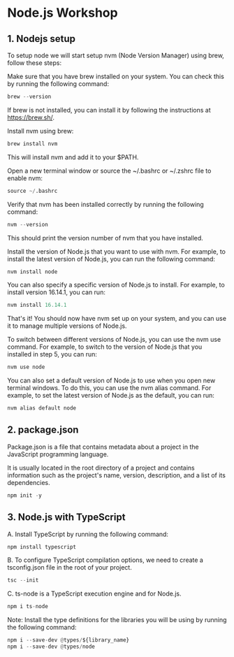 # Node.js Workshop
## 1. Nodejs setup
To setup node we will start setup nvm (Node Version Manager) using brew, follow these steps:

Make sure that you have brew installed on your system. You can check this by running the following command:

```python
brew --version
```
If brew is not installed, you can install it by following the instructions at https://brew.sh/.

Install nvm using brew:

```python
brew install nvm
```
This will install nvm and add it to your $PATH.

Open a new terminal window or source the ~/.bashrc or ~/.zshrc file to enable nvm:

```python
source ~/.bashrc
```

Verify that nvm has been installed correctly by running the following command:

```python
nvm --version
```
This should print the version number of nvm that you have installed.

Install the version of Node.js that you want to use with nvm. For example, to install the latest version of Node.js, you can run the following command:

```python
nvm install node
```
You can also specify a specific version of Node.js to install. For example, to install version 16.14.1, you can run:

```python
nvm install 16.14.1
```
That's it! You should now have nvm set up on your system, and you can use it to manage multiple versions of Node.js.

To switch between different versions of Node.js, you can use the nvm use command. For example, to switch to the version of Node.js that you installed in step 5, you can run:

```python
nvm use node
```

You can also set a default version of Node.js to use when you open new terminal windows. To do this, you can use the nvm alias command. For example, to set the latest version of Node.js as the default, you can run:

```python
nvm alias default node
```

## 2. package.json
Package.json is a file that contains metadata about a project in the JavaScript programming language. 

It is usually located in the root directory of a project and contains information such as the project's name, version, description, and a list of its dependencies.
```python
npm init -y
```

## 3. Node.js with TypeScript
A. Install TypeScript by running the following command:
```python
npm install typescript
```
B. To configure TypeScript compilation options, we need to create a tsconfig.json file in the root of your project.
```python
tsc --init
```
C. ts-node is a TypeScript execution engine and for Node.js.
```python
npm i ts-node
```

Note: Install the type definitions for the libraries you will be using by running the following command:
```python
npm i --save-dev @types/${library_name}
npm i --save-dev @types/node
```